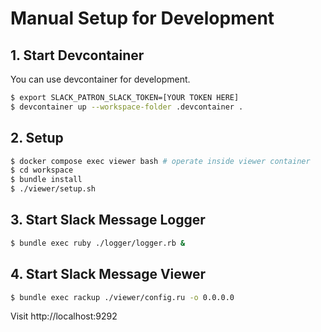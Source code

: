 # Manual Setup for Development

## 1. Start Devcontainer

You can use devcontainer for development.

```sh
$ export SLACK_PATRON_SLACK_TOKEN=[YOUR TOKEN HERE]
$ devcontainer up --workspace-folder .devcontainer .
```

## 2. Setup

```sh
$ docker compose exec viewer bash # operate inside viewer container
$ cd workspace
$ bundle install
$ ./viewer/setup.sh
```

## 3. Start Slack Message Logger

```sh
$ bundle exec ruby ./logger/logger.rb &
```

## 4. Start Slack Message Viewer

```sh
$ bundle exec rackup ./viewer/config.ru -o 0.0.0.0
```

Visit http://localhost:9292
